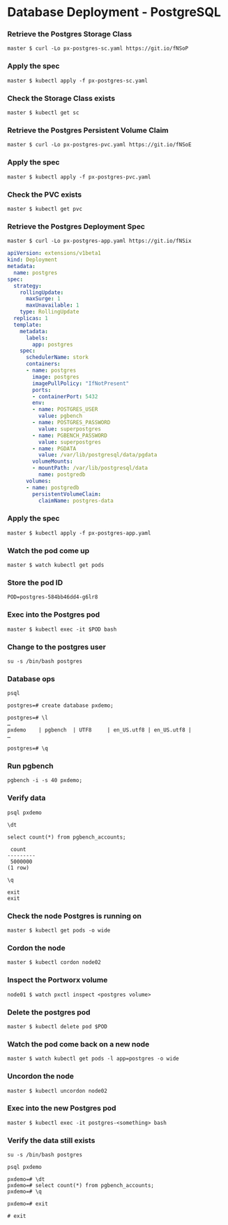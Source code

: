 # Database Deployment - PostgreSQL

### Retrieve the Postgres Storage Class
`master $ curl -Lo px-postgres-sc.yaml https://git.io/fNSoP`

### Apply the spec
`master $ kubectl apply -f px-postgres-sc.yaml`

### Check the Storage Class exists
`master $ kubectl get sc`

### Retrieve the Postgres Persistent Volume Claim
`master $ curl -Lo px-postgres-pvc.yaml https://git.io/fNSoE`

### Apply the spec
`master $ kubectl apply -f px-postgres-pvc.yaml`

### Check the PVC exists
`master $ kubectl get pvc`

### Retrieve the Postgres Deployment Spec
`master $ curl -Lo px-postgres-app.yaml https://git.io/fNSix`

```yaml
apiVersion: extensions/v1beta1
kind: Deployment
metadata:
  name: postgres
spec:
  strategy:
    rollingUpdate:
      maxSurge: 1
      maxUnavailable: 1
    type: RollingUpdate
  replicas: 1
  template:
    metadata:
      labels:
        app: postgres
    spec:
      schedulerName: stork
      containers:
      - name: postgres
        image: postgres
        imagePullPolicy: "IfNotPresent"
        ports:
        - containerPort: 5432
        env:
        - name: POSTGRES_USER
          value: pgbench
        - name: POSTGRES_PASSWORD
          value: superpostgres
        - name: PGBENCH_PASSWORD
          value: superpostgres
        - name: PGDATA
          value: /var/lib/postgresql/data/pgdata
        volumeMounts:
        - mountPath: /var/lib/postgresql/data
          name: postgredb
      volumes:
      - name: postgredb
        persistentVolumeClaim:
          claimName: postgres-data
```

### Apply the spec
`master $ kubectl apply -f px-postgres-app.yaml`

### Watch the pod come up
`master $ watch kubectl get pods`

### Store the pod ID
`POD=postgres-584bb46dd4-g6lr8`

### Exec into the Postgres pod
`master $ kubectl exec -it $POD bash`

### Change to the postgres user
`su -s /bin/bash postgres`

### Database ops
```
psql
```
```
postgres=# create database pxdemo;
```
```
postgres=# \l
…
pxdemo    | pgbench  | UTF8     | en_US.utf8 | en_US.utf8 |
…
```
```
postgres=# \q
```

### Run pgbench
`pgbench -i -s 40 pxdemo;`

### Verify data
```
psql pxdemo
```
```
\dt
```
```
select count(*) from pgbench_accounts;

 count  
---------
 5000000
(1 row)
```
```
\q
```
```
exit
exit
```

### Check the node Postgres is running on
`master $ kubectl get pods -o wide`

### Cordon the node
`master $ kubectl cordon node02`

### Inspect the Portworx volume
`node01 $ watch pxctl inspect <postgres volume>`

### Delete the postgres pod
`master $ kubectl delete pod $POD`

### Watch the pod come back on a new node
`master $ watch kubectl get pods -l app=postgres -o wide`

### Uncordon the node
`master $ kubectl uncordon node02`

### Exec into the new Postgres pod
`master $ kubectl exec -it postgres-<something> bash`

### Verify the data still exists
```
su -s /bin/bash postgres
```
```
psql pxdemo
```
```
pxdemo=# \dt
pxdemo=# select count(*) from pgbench_accounts;
pxdemo=# \q
```
```
pxdemo=# exit
```
```
# exit
```